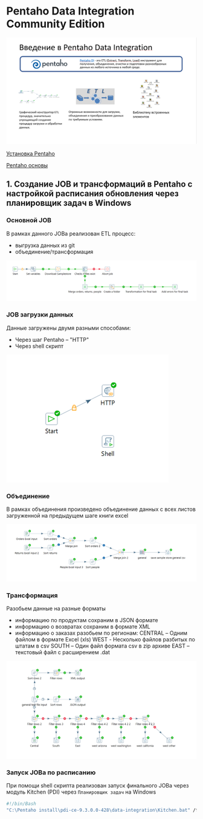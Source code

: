 # Pentaho Data Integration Community Edition

![](https://github.com/Artem-ne-Artem/Data-engineering-DL/blob/master/DE-101%20Modules/Module04/Pentaho/img/Pentaho.png)

[Установка Pentaho](https://www.youtube.com/watch?v=RL-EZCi51gc)

[Pentaho основы](https://www.youtube.com/watch?v=K3X9wIC0jO8)

## 1. Создание JOB и трансформаций в Pentaho с настройкой расписания обновления через планировщик задач в Windows

### Основной JOB
В рамках данного JOBа реализован ETL процесс:
- выгрузка данных из git
- объединение/трансформация

![](https://github.com/Artem-ne-Artem/Data-engineering-DL/blob/master/DE-101%20Modules/Module04/Pentaho/img/main1_job.png)

### JOB загрузки данных
Данные загружены двумя разными способами:
- Через шаг Pentaho – "HTTP"
- Через shell скрипт

![](https://github.com/Artem-ne-Artem/Data-engineering-DL/blob/master/DE-101%20Modules/Module04/Pentaho/img/job_download_samplestore.png)

### Объединение
В рамках объединения произведено объединение данных с всех листов загруженной на предыдущем шаге книги excel

![](https://github.com/Artem-ne-Artem/Data-engineering-DL/blob/master/DE-101%20Modules/Module04/Pentaho/img/transformation_general.png)

### Трансформация
Разобьем данные на разные форматы
- информацию по продуктам сохраним в JSON формате
- информацию о возвратах сохраним в формате XML
- информацию о заказах разобьем по регионам:
    CENTRAL – Одним файлом в формате Excel (xls)
    WEST  -  Несколько  файлов разбитых по штатам в csv
    SOUTH – Один файл формата csv в zip архиве
    EAST – текстовый файл с расширением .dat

![](https://github.com/Artem-ne-Artem/Data-engineering-DL/blob/master/DE-101%20Modules/Module04/Pentaho/img/transformation_for_task.png)

### Запуск JOBа по расписанию
При помощи shell скрипта реализован запуск финального JOBа через модуль Kitchen (PDI) через ```Планировщик задач``` на Windows

```bash
#!/bin/Bash
"C:\Pentaho install\pdi-ce-9.3.0.0-428\data-integration\Kitchen.bat" /file:"D:\YandexDisk\Учеба\13.DE\DataLearn\Module04\Pentaho_introduction\scripts\final_job.kjb" /level:Basic
```
